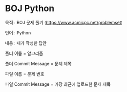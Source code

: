 # BOJ Python

목적 : BOJ 문제 풀기 (https://www.acmicpc.net/problemset)

언어 : Python

내용 : 내가 작성한 답안

폴더 이름 = 알고리즘

폴더 Commit Message = 문제 제목

파일 이름 = 문제 번호

파일 Commit Message = 가장 최근에 업로드한 문제 제목
